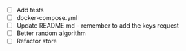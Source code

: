 - [ ] Add tests
- [ ] docker-compose.yml
- [ ] Update README.md - remember to add the keys request
- [ ] Better random algorithm
- [ ] Refactor store
